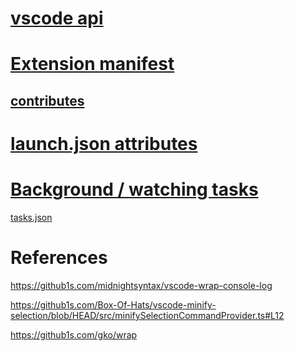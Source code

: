 # [vscode api](https://code.visualstudio.com/api)

# [Extension manifest](https://code.visualstudio.com/api/references/extension-manifest)

## [contributes](https://code.visualstudio.com/api/references/contribution-points)

# [launch.json attributes](https://code.visualstudio.com/docs/editor/debugging#_launchjson-attributes)

# [Background / watching tasks](https://code.visualstudio.com/docs/editor/tasks%5C#_background-watching-tasks)

[tasks.json](./.vscode/tasks.json) 

# References

https://github1s.com/midnightsyntax/vscode-wrap-console-log

https://github1s.com/Box-Of-Hats/vscode-minify-selection/blob/HEAD/src/minifySelectionCommandProvider.ts#L12

https://github1s.com/gko/wrap